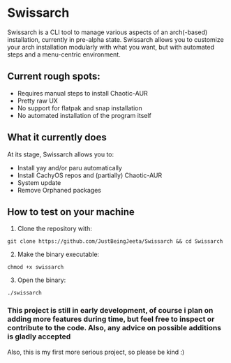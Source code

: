# Swissarch

Swissarch is a CLI tool to manage various aspects of an arch(-based) installation, currently in pre-alpha state. Swissarch allows you to customize your arch installation modularly with what you want, but with automated steps and a menu-centric environment.

## Current rough spots:
- Requires manual steps to install Chaotic-AUR
- Pretty raw UX
- No support for flatpak and snap installation
- No automated installation of the program itself

## What it currently does
At its stage, Swissarch allows you to:
- Install yay and/or paru automatically
- Install CachyOS repos and (partially) Chaotic-AUR
- System update
- Remove Orphaned packages

## How to test on your machine

1. Clone the repository with:
```
git clone https://github.com/JustBeingJeeta/Swissarch && cd Swissarch
```

2. Make the binary executable:
```
chmod +x swissarch
```

3. Open the binary:
```
./swissarch
```

### This project is still in early development, of course i plan on adding more features during time, but feel free to inspect or contribute to the code. Also, any advice on possible additions is gladly accepted

Also, this is my first more serious project, so please be kind :)
